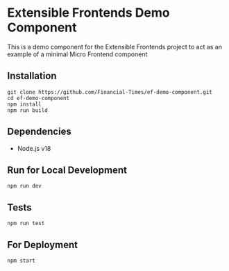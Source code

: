 # Extensible Frontends Demo Component

This is a demo component for the Extensible Frontends project to act as an example of a minimal Micro Frontend component

## Installation

```
git clone https://github.com/Financial-Times/ef-demo-component.git
cd ef-demo-component
npm install
npm run build
```

## Dependencies

- Node.js v18

## Run for Local Development

```
npm run dev
```

## Tests

```
npm run test
```

## For Deployment

```
npm start
```
